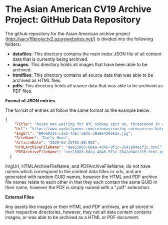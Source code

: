 # The Asian American CV19 Archive Project: GitHub Data Repository
The github repository for the Asian American archive project (http://aacv19projectv2.azurewebsites.net/) is divided into the following folders:

<ul>
  <li><b>datafiles</b>: This directory contains the main index JSON file of all content data that is currently being archived.</li>  
  <li><b>images</b>: This directory holds all images that have been able to be archived.</li>  
  <li><b>htmlfiles</b>: This directory contains all source data that was able to be archived as HTML files.</li>  
  <li><b>pdfs</b>: This directory holds all source data that was able to be archived as PDF files.</li>  
</ul>

<b>Format of JSON entries</b>

The format of entries all follow the same format as the example below:

```json
{
    "Title": "Asian man waiting for NYC subway spit on, threatened in coronavirus hate crime",
    "Url": "https://www.nydailynews.com/coronavirus/ny-coronavirus-hate-crime-brooklyn-subway-spit-20200325-h4w4nzb74fbadpx6li4f7xdoc4-story.html",
    "ImgUrl": "89e6033e-c1e5-4dbc-a03d-39a0e42666da.jpg",
    "SiteName": "Daily News",
    "ArticleDate": "2020-03-25T05:00:00Z",
    "HTMLArchiveFileName": "eee15083-68ea-4d46-9f1c-2641a94e1f15.html",
    "PDFArchiveFileName": "eee15083-68ea-4d46-9f1c-2641a94e1f15.html.pdf"
  }
```
ImgUrl, HTMLArchiveFileName, and PDFArchiveFileName, do not have names which correspond to the content data titles or urls, and are generated with random GUID names, however the HTML and PDF archive file names relate to each other in that they each contain the same GUID in their name, however the PDF is simply named with a ".pdf" extenstion.

<b>External Files</b>

Any assets like images or their HTML and PDF archives, are all stored in their respective directories, however, they not all data content contains images, or was able to be archived as a HTML or PDF document.
